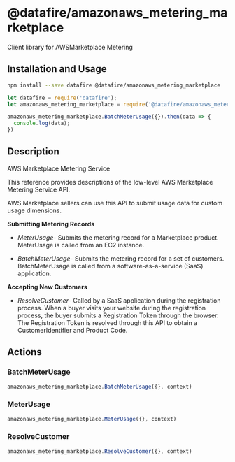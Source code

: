 # @datafire/amazonaws_metering_marketplace

Client library for AWSMarketplace Metering

## Installation and Usage
```bash
npm install --save datafire @datafire/amazonaws_metering_marketplace
```

```js
let datafire = require('datafire');
let amazonaws_metering_marketplace = require('@datafire/amazonaws_metering_marketplace').create();

amazonaws_metering_marketplace.BatchMeterUsage({}).then(data => {
  console.log(data);
})
```

## Description
<fullname>AWS Marketplace Metering Service</fullname> <p>This reference provides descriptions of the low-level AWS Marketplace Metering Service API.</p> <p>AWS Marketplace sellers can use this API to submit usage data for custom usage dimensions.</p> <p> <b>Submitting Metering Records</b> </p> <ul> <li> <p> <i>MeterUsage</i>- Submits the metering record for a Marketplace product. MeterUsage is called from an EC2 instance.</p> </li> <li> <p> <i>BatchMeterUsage</i>- Submits the metering record for a set of customers. BatchMeterUsage is called from a software-as-a-service (SaaS) application.</p> </li> </ul> <p> <b>Accepting New Customers</b> </p> <ul> <li> <p> <i>ResolveCustomer</i>- Called by a SaaS application during the registration process. When a buyer visits your website during the registration process, the buyer submits a Registration Token through the browser. The Registration Token is resolved through this API to obtain a CustomerIdentifier and Product Code.</p> </li> </ul>

## Actions
### BatchMeterUsage



```js
amazonaws_metering_marketplace.BatchMeterUsage({}, context)
```


### MeterUsage



```js
amazonaws_metering_marketplace.MeterUsage({}, context)
```


### ResolveCustomer



```js
amazonaws_metering_marketplace.ResolveCustomer({}, context)
```


